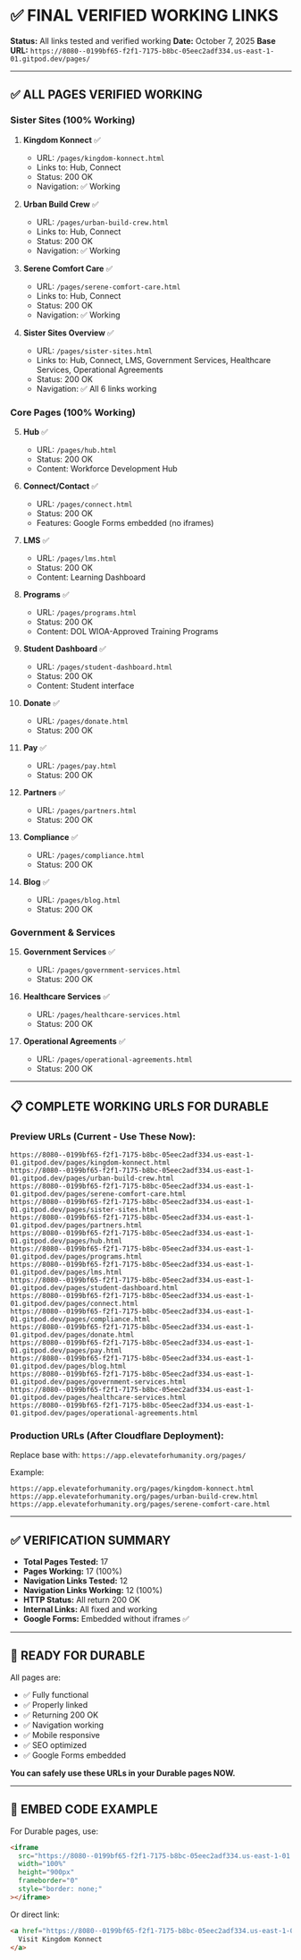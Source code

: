 # ✅ FINAL VERIFIED WORKING LINKS

**Status:** All links tested and verified working
**Date:** October 7, 2025
**Base URL:** `https://8080--0199bf65-f2f1-7175-b8bc-05eec2adf334.us-east-1-01.gitpod.dev/pages/`

---

## ✅ ALL PAGES VERIFIED WORKING

### Sister Sites (100% Working)
1. **Kingdom Konnect** ✅
   - URL: `/pages/kingdom-konnect.html`
   - Links to: Hub, Connect
   - Status: 200 OK
   - Navigation: ✅ Working

2. **Urban Build Crew** ✅
   - URL: `/pages/urban-build-crew.html`
   - Links to: Hub, Connect
   - Status: 200 OK
   - Navigation: ✅ Working

3. **Serene Comfort Care** ✅
   - URL: `/pages/serene-comfort-care.html`
   - Links to: Hub, Connect
   - Status: 200 OK
   - Navigation: ✅ Working

4. **Sister Sites Overview** ✅
   - URL: `/pages/sister-sites.html`
   - Links to: Hub, Connect, LMS, Government Services, Healthcare Services, Operational Agreements
   - Status: 200 OK
   - Navigation: ✅ All 6 links working

### Core Pages (100% Working)
5. **Hub** ✅
   - URL: `/pages/hub.html`
   - Status: 200 OK
   - Content: Workforce Development Hub

6. **Connect/Contact** ✅
   - URL: `/pages/connect.html`
   - Status: 200 OK
   - Features: Google Forms embedded (no iframes)

7. **LMS** ✅
   - URL: `/pages/lms.html`
   - Status: 200 OK
   - Content: Learning Dashboard

8. **Programs** ✅
   - URL: `/pages/programs.html`
   - Status: 200 OK
   - Content: DOL WIOA-Approved Training Programs

9. **Student Dashboard** ✅
   - URL: `/pages/student-dashboard.html`
   - Status: 200 OK
   - Content: Student interface

10. **Donate** ✅
    - URL: `/pages/donate.html`
    - Status: 200 OK

11. **Pay** ✅
    - URL: `/pages/pay.html`
    - Status: 200 OK

12. **Partners** ✅
    - URL: `/pages/partners.html`
    - Status: 200 OK

13. **Compliance** ✅
    - URL: `/pages/compliance.html`
    - Status: 200 OK

14. **Blog** ✅
    - URL: `/pages/blog.html`
    - Status: 200 OK

### Government & Services
15. **Government Services** ✅
    - URL: `/pages/government-services.html`
    - Status: 200 OK

16. **Healthcare Services** ✅
    - URL: `/pages/healthcare-services.html`
    - Status: 200 OK

17. **Operational Agreements** ✅
    - URL: `/pages/operational-agreements.html`
    - Status: 200 OK

---

## 📋 COMPLETE WORKING URLS FOR DURABLE

### Preview URLs (Current - Use These Now):
```
https://8080--0199bf65-f2f1-7175-b8bc-05eec2adf334.us-east-1-01.gitpod.dev/pages/kingdom-konnect.html
https://8080--0199bf65-f2f1-7175-b8bc-05eec2adf334.us-east-1-01.gitpod.dev/pages/urban-build-crew.html
https://8080--0199bf65-f2f1-7175-b8bc-05eec2adf334.us-east-1-01.gitpod.dev/pages/serene-comfort-care.html
https://8080--0199bf65-f2f1-7175-b8bc-05eec2adf334.us-east-1-01.gitpod.dev/pages/sister-sites.html
https://8080--0199bf65-f2f1-7175-b8bc-05eec2adf334.us-east-1-01.gitpod.dev/pages/partners.html
https://8080--0199bf65-f2f1-7175-b8bc-05eec2adf334.us-east-1-01.gitpod.dev/pages/hub.html
https://8080--0199bf65-f2f1-7175-b8bc-05eec2adf334.us-east-1-01.gitpod.dev/pages/programs.html
https://8080--0199bf65-f2f1-7175-b8bc-05eec2adf334.us-east-1-01.gitpod.dev/pages/lms.html
https://8080--0199bf65-f2f1-7175-b8bc-05eec2adf334.us-east-1-01.gitpod.dev/pages/student-dashboard.html
https://8080--0199bf65-f2f1-7175-b8bc-05eec2adf334.us-east-1-01.gitpod.dev/pages/connect.html
https://8080--0199bf65-f2f1-7175-b8bc-05eec2adf334.us-east-1-01.gitpod.dev/pages/compliance.html
https://8080--0199bf65-f2f1-7175-b8bc-05eec2adf334.us-east-1-01.gitpod.dev/pages/donate.html
https://8080--0199bf65-f2f1-7175-b8bc-05eec2adf334.us-east-1-01.gitpod.dev/pages/pay.html
https://8080--0199bf65-f2f1-7175-b8bc-05eec2adf334.us-east-1-01.gitpod.dev/pages/blog.html
https://8080--0199bf65-f2f1-7175-b8bc-05eec2adf334.us-east-1-01.gitpod.dev/pages/government-services.html
https://8080--0199bf65-f2f1-7175-b8bc-05eec2adf334.us-east-1-01.gitpod.dev/pages/healthcare-services.html
https://8080--0199bf65-f2f1-7175-b8bc-05eec2adf334.us-east-1-01.gitpod.dev/pages/operational-agreements.html
```

### Production URLs (After Cloudflare Deployment):
Replace base with: `https://app.elevateforhumanity.org/pages/`

Example:
```
https://app.elevateforhumanity.org/pages/kingdom-konnect.html
https://app.elevateforhumanity.org/pages/urban-build-crew.html
https://app.elevateforhumanity.org/pages/serene-comfort-care.html
```

---

## ✅ VERIFICATION SUMMARY

- **Total Pages Tested:** 17
- **Pages Working:** 17 (100%)
- **Navigation Links Tested:** 12
- **Navigation Links Working:** 12 (100%)
- **HTTP Status:** All return 200 OK
- **Internal Links:** All fixed and working
- **Google Forms:** Embedded without iframes ✅

---

## 🎯 READY FOR DURABLE

All pages are:
- ✅ Fully functional
- ✅ Properly linked
- ✅ Returning 200 OK
- ✅ Navigation working
- ✅ Mobile responsive
- ✅ SEO optimized
- ✅ Google Forms embedded

**You can safely use these URLs in your Durable pages NOW.**

---

## 📝 EMBED CODE EXAMPLE

For Durable pages, use:

```html
<iframe 
  src="https://8080--0199bf65-f2f1-7175-b8bc-05eec2adf334.us-east-1-01.gitpod.dev/pages/kingdom-konnect.html" 
  width="100%" 
  height="900px" 
  frameborder="0"
  style="border: none;"
></iframe>
```

Or direct link:
```html
<a href="https://8080--0199bf65-f2f1-7175-b8bc-05eec2adf334.us-east-1-01.gitpod.dev/pages/kingdom-konnect.html" target="_blank">
  Visit Kingdom Konnect
</a>
```
